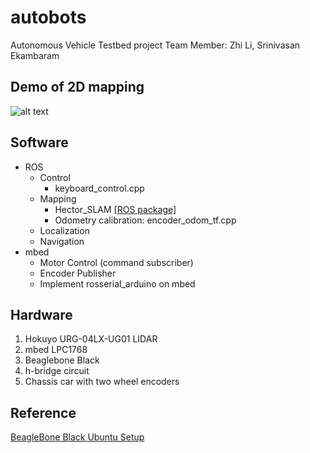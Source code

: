 # autobots
Autonomous Vehicle Testbed project
Team Member: Zhi Li, Srinivasan Ekambaram

## Demo of 2D mapping
![alt text](https://github.com/snugglelamb/autobots/blob/master/resources/mlab_mapping_gif.gif "2D mapping of mlab")

## Software
* ROS
  * Control
    * keyboard_control.cpp
  * Mapping
    * Hector_SLAM  [[ROS package]](http://wiki.ros.org/hector_slam)
    * Odometry calibration: encoder_odom_tf.cpp
  * Localization
  * Navigation
* mbed
  * Motor Control (command subscriber)
  * Encoder Publisher
  * Implement rosserial_arduino on mbed

## Hardware
  1. Hokuyo URG-04LX-UG01 LIDAR
  2. mbed LPC1768
  3. Beaglebone Black
  4. h-bridge circuit
  5. Chassis car with two wheel encoders

## Reference
 [BeagleBone Black Ubuntu Setup](http://rayhightower.com/blog/2014/01/02/beaglebone-black-ubuntu-part-1/)
